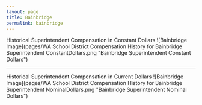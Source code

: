 ```yaml
---
layout: page
title: Bainbridge
permalink: bainbridge
---
```



Historical Superintendent Compensation in Constant Dollars
![Bainbridge Image](pages/WA School District Compensation History for Bainbridge Superintendent ConstantDollars.png "Bainbridge Superintendent Constant Dollars")

___

Historical Superintendent Compensation in Current Dollars
![Bainbridge Image](pages/WA School District Compensation History for Bainbridge Superintendent NominalDollars.png "Bainbridge Superintendent Nominal Dollars")